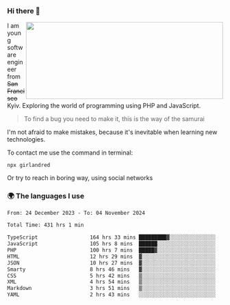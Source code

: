 ### Hi there 👋  

<img align='right' src="https://github-readme-stats.vercel.app/api?username=girlandred&count_private=true&show_icons=true&include_all_commits=true&hide_rank=true&hide_title=true&theme=buefy&card_width=300" width=460 height=180>


I am young software engineer from ~~San Francisco~~ Kyiv. Exploring the world of programming using PHP and JavaScript.


> To find a bug you need to make it, this is the way of the samurai



I'm not afraid to make mistakes, because it's inevitable when learning new technologies.

To contact me use the command in terminal:

```
npx girlandred
```

Or try to reach in boring way, using social networks


### 🌍 The languages I use

<!--START_SECTION:waka-->

```txt
From: 24 December 2023 - To: 04 November 2024

Total Time: 431 hrs 1 min

TypeScript                 164 hrs 33 mins █████████▓░░░░░░░░░░░░░░░   38.17 %
JavaScript                 105 hrs 8 mins  ██████░░░░░░░░░░░░░░░░░░░   24.39 %
PHP                        100 hrs 7 mins  █████▓░░░░░░░░░░░░░░░░░░░   23.22 %
HTML                       12 hrs 29 mins  ▓░░░░░░░░░░░░░░░░░░░░░░░░   02.90 %
JSON                       10 hrs 27 mins  ▓░░░░░░░░░░░░░░░░░░░░░░░░   02.43 %
Smarty                     8 hrs 46 mins   ▓░░░░░░░░░░░░░░░░░░░░░░░░   02.04 %
CSS                        5 hrs 42 mins   ▒░░░░░░░░░░░░░░░░░░░░░░░░   01.33 %
XML                        4 hrs 54 mins   ▒░░░░░░░░░░░░░░░░░░░░░░░░   01.14 %
Markdown                   3 hrs 51 mins   ▒░░░░░░░░░░░░░░░░░░░░░░░░   00.89 %
YAML                       2 hrs 43 mins   ░░░░░░░░░░░░░░░░░░░░░░░░░   00.63 %
```

<!--END_SECTION:waka-->
